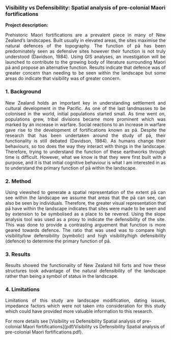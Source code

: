 ### Visibility vs Defensibility: Spatial analysis of pre-colonial Maori fortifications

**Project description:** 
<p align="justify">Prehistoric Maori fortifications are a prevalent piece in many of New Zealand’s landscapes. Built usually in elevated areas, the sites maximise the natural defences of the topography. The function of pā has been predominately seen as defensive sites however their function is not truly understood (Davidson, 1984). Using GIS analyses, an investigation will be launched to contribute to the growing body of literature surrounding Maori pā and propose an alternative function. Results indicate that defence was of greater concern than needing to be seen within the landscape but some areas do indicate that visibility was of greater concern.</p> 

### 1. Background

<p align="justify">New Zealand holds an important key in understanding settlement and cultural development in the Pacific. As one of the last landmasses to be colonised in the world, initial populations started small. As time went on, populations grew, tribal divisions became more prominent which was marked by an increase in warfare. Social reactions to an increase in warfare gave rise to the development of fortifications known as pā. 
Despite the research that has been undertaken around the study of pā, their functionality is still debated (Davidson, 1984). As humans change their behaviours, so too does the way they interact with things in the landscape. Therefore, trying to understand the function of these earthworks through time is difficult.
However, what we know is that they were first built with a purpose, and it is that initial cognitive behaviour is what I am interested in as to understand the primary function of pā within the landscape.</p>


### 2. Method

<p align="justify">Using viewshed to generate a spatial representation of the extent pā can see within the landscape we assume that areas that the pā can see, can also be seen by individuals. Therefore, the greater visual representation that pā have within the landscape indicates that sites were made to be seen and by extension to be symbolised as a place to be revered.
Using the slope analysis tool was used as a proxy to indicate the defensibility of the site. This was done to provide a contrasting arguement that function is more geared towards defence.
The ratio that was used was to compare high visibility/low defensibility (symbolic) and high visibility/high defensibility (defence) to determine the primary function of pā.</p>

### 3. Results

<p align="justify">Results showed the functionality of New Zealand hill forts and how these structures took advantage of the natural defensibility of the landscape rather than being a symbol of status in the landscape.</p>

### 4. Limitations

<p align="justify">Limitations of this study are landscape modification, dating issues, impedance factors which were not taken into consideration for this study which could have provided more valuable information to this research.</p>

For more details see [Visibility vs Defensibility Spatial analysis of pre-colonial Maori fortifications](pdf/Visibility vs Defensibility Spatial analysis of pre-colonial Maori fortifications.pdf).
